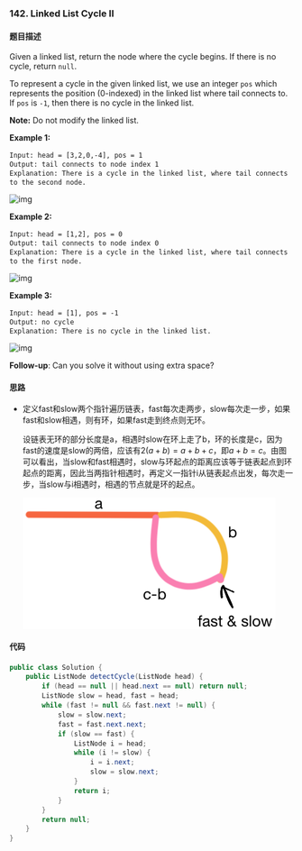 ### 142. Linked List Cycle II 



#### 题目描述

Given a linked list, return the node where the cycle begins. If there is no cycle, return `null`.

To represent a cycle in the given linked list, we use an integer `pos` which represents the position (0-indexed) in the linked list where tail connects to. If `pos` is `-1`, then there is no cycle in the linked list.

**Note:** Do not modify the linked list.

 

**Example 1:**

```
Input: head = [3,2,0,-4], pos = 1
Output: tail connects to node index 1
Explanation: There is a cycle in the linked list, where tail connects to the second node.
```

![img](https://assets.leetcode.com/uploads/2018/12/07/circularlinkedlist.png)

**Example 2:**

```
Input: head = [1,2], pos = 0
Output: tail connects to node index 0
Explanation: There is a cycle in the linked list, where tail connects to the first node.
```

![img](https://assets.leetcode.com/uploads/2018/12/07/circularlinkedlist_test2.png)

**Example 3:**

```
Input: head = [1], pos = -1
Output: no cycle
Explanation: There is no cycle in the linked list.
```

![img](https://assets.leetcode.com/uploads/2018/12/07/circularlinkedlist_test3.png)

 

**Follow-up**:
Can you solve it without using extra space?

#### 思路

- 定义fast和slow两个指针遍历链表，fast每次走两步，slow每次走一步，如果fast和slow相遇，则有环，如果fast走到终点则无环。

  设链表无环的部分长度是a，相遇时slow在环上走了b，环的长度是c，因为fast的速度是slow的两倍，应该有$2(a+b) = a+b+c$，即$a+b=c$。由图可以看出，当slow和fast相遇时，slow与环起点的距离应该等于链表起点到环起点的距离，因此当两指针相遇时，再定义一指针i从链表起点出发，每次走一步，当slow与i相遇时，相遇的节点就是环的起点。
  
  <img src='img/142.png' align='center'>

#### 代码

```Java
public class Solution {
    public ListNode detectCycle(ListNode head) {
        if (head == null || head.next == null) return null;
        ListNode slow = head, fast = head;
        while (fast != null && fast.next != null) {
            slow = slow.next;
            fast = fast.next.next;
            if (slow == fast) {
                ListNode i = head;
                while (i != slow) {
                    i = i.next;
                    slow = slow.next;
                }
                return i;
            }
        }
        return null;
    }
}
```




